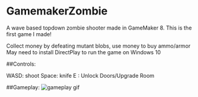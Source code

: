 # GamemakerZombie
A wave based topdown zombie shooter made in GameMaker 8. This is the first game I made!

Collect money by defeating mutant blobs, use money to buy ammo/armor
May need to install DirectPlay to run the game on Windows 10

##Controls:

WASD:  shoot
Space: knife 
E    : Unlock Doors/Upgrade Room

##Gameplay:
![gameplay gif](https://github.com/The-O-King/GamemakerZombie/blob/master/gameplay.gif)
